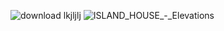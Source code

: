 ![download](https://github.com/user-attachments/assets/51549ae4-f3dd-409f-a616-a92319b7c361)
lkjljlj
![ISLAND_HOUSE_-_Elevations](https://github.com/user-attachments/assets/95b1527f-a89b-4eb6-b6ce-eb8447f3da9f)
